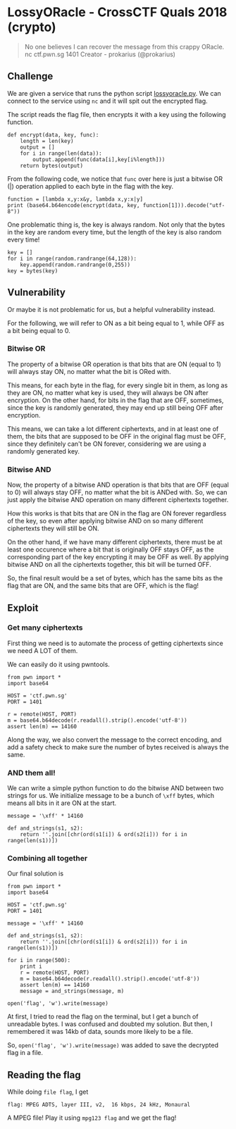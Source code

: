 # LossyORacle - CrossCTF Quals 2018 (crypto)

> No one believes I can recover the message from this crappy ORacle.
> nc ctf.pwn.sg 1401
> Creator - prokarius (@prokarius)


## Challenge
We are given a service that runs the python script [lossyoracle.py](https://raw.githubusercontent.com/nush-osi-layer-8/writeups/master/crossctf-quals2018/crypto/lossyoracle/lossyoracle.py). We can connect to the service using `nc` and it will spit out the encrypted flag.

The script reads the flag file, then encrypts it with a key using the following function.

```
def encrypt(data, key, func):
    length = len(key)
    output = []
    for i in range(len(data)):
        output.append(func(data[i],key[i%length]))
    return bytes(output)
```

From the following code, we notice that `func` over here is just a bitwise OR (\|) operation applied to each byte in the flag with the key.

```
function = [lambda x,y:x&y, lambda x,y:x|y]
print (base64.b64encode(encrypt(data, key, function[1])).decode("utf-8"))
```

One problematic thing is, the key is always random. Not only that the bytes in the key are random every time, but the length of the key is also random every time!

```
key = []
for i in range(random.randrange(64,128)):
    key.append(random.randrange(0,255))
key = bytes(key)
```

## Vulnerability
Or maybe it is not problematic for us, but a helpful vulnerability instead.

For the following, we will refer to ON as a bit being equal to 1, while OFF as a bit being equal to 0.

### Bitwise OR
The property of a bitwise OR operation is that bits that are ON (equal to 1) will always stay ON, no matter what the bit is ORed with.

This means, for each byte in the flag, for every single bit in them, as long as they are ON, no matter what key is used, they will always be ON after encryption.
On the other hand, for bits in the flag that are OFF, sometimes, since the key is randomly generated, they may end up still being OFF after encryption.

This means, we can take a lot different ciphertexts, and in at least one of them, the bits that are supposed to be OFF in the original flag must be OFF, since they definitely can't be ON forever, considering we are using a randomly generated key. 

### Bitwise AND
Now, the property of a bitwise AND operation is that bits that are OFF (equal to 0) will always stay OFF, no matter what the bit is ANDed with.
So, we can just apply the bitwise AND operation on many different ciphertexts together. 

How this works is that bits that are ON in the flag are ON forever regardless of the key, so even after applying bitwise AND on so many different ciphertexts they will still be ON.

On the other hand, if we have many different ciphertexts, there must be at least one occurence where a bit that is originally OFF stays OFF, as the corresponding part of the key encrypting it may be OFF as well. By applying bitwise AND on all the ciphertexts together, this bit will be turned OFF.

So, the final result would be a set of bytes, which has the same bits as the flag that are ON, and the same bits that are OFF, which is the flag!

## Exploit
### Get many ciphertexts
First thing we need is to automate the process of getting ciphertexts since we need A LOT of them.

We can easily do it using pwntools.

```
from pwn import *
import base64

HOST = 'ctf.pwn.sg'
PORT = 1401

r = remote(HOST, PORT)
m = base64.b64decode(r.readall().strip().encode('utf-8'))
assert len(m) == 14160
```

Along the way, we also convert the message to the correct encoding, and add a safety check to make sure the number of bytes received is always the same.

### AND them all!
We can write a simple python function to do the bitwise AND between two strings for us. We initialize message to be a bunch of `\xff` bytes, which means all bits in it are ON at the start.
```
message = '\xff' * 14160

def and_strings(s1, s2):
	return ''.join([chr(ord(s1[i]) & ord(s2[i])) for i in range(len(s1))])
```


### Combining all together
Our final solution is

```
from pwn import *
import base64

HOST = 'ctf.pwn.sg'
PORT = 1401

message = '\xff' * 14160

def and_strings(s1, s2):
	return ''.join([chr(ord(s1[i]) & ord(s2[i])) for i in range(len(s1))])

for i in range(500):
	print i
	r = remote(HOST, PORT)
	m = base64.b64decode(r.readall().strip().encode('utf-8'))
	assert len(m) == 14160
	message = and_strings(message, m)

open('flag', 'w').write(message)
```

At first, I tried to read the flag on the terminal, but I get a bunch of unreadable bytes. I was confused and doubted my solution. But then, I remembered it was 14kb of data, sounds more likely to be a file.

So, `open('flag', 'w').write(message)` was added to save the decrypted flag in a file.

## Reading the flag
While doing `file flag`, I get
```
flag: MPEG ADTS, layer III, v2,  16 kbps, 24 kHz, Monaural
```

A MPEG file! Play it using `mpg123 flag` and we get the flag!
